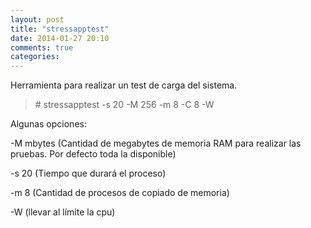 ```yaml
---
layout: post
title: "stressapptest"
date: 2014-01-27 20:10
comments: true
categories: 
---
```

Herramienta para realizar un test de carga del sistema.

>\# stressapptest -s 20 -M 256 -m 8 -C 8 -W

Algunas opciones:

-M mbytes  (Cantidad de megabytes de memoria RAM para realizar las pruebas. Por defecto toda la disponible)

-s 20 (Tiempo que durará el proceso) 

-m 8 (Cantidad de procesos de copiado de memoria)

-W (llevar al límite la cpu)

